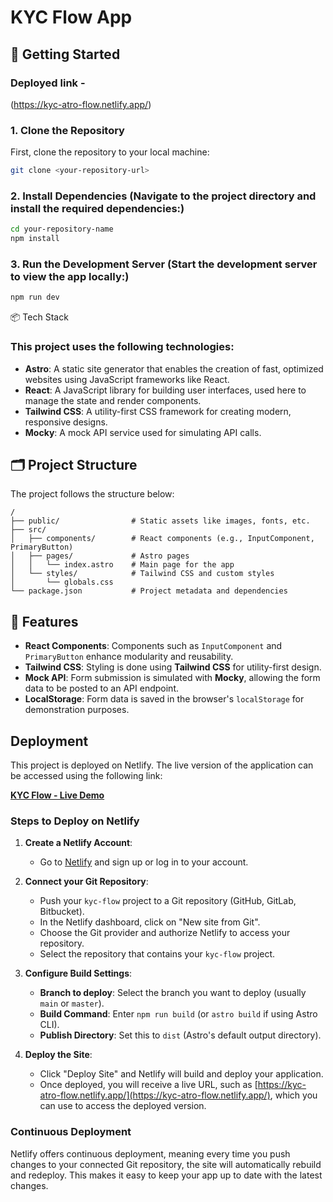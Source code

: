 # KYC Flow App


## 🚀 Getting Started

### Deployed link - 

(https://kyc-atro-flow.netlify.app/)

### 1. Clone the Repository

First, clone the repository to your local machine:

```sh
git clone <your-repository-url>


```
### 2. Install Dependencies (Navigate to the project directory and install the required dependencies:)
```sh
cd your-repository-name
npm install
```

### 3.  Run the Development Server (Start the development server to view the app locally:)
```sh
npm run dev
```




📦 Tech Stack
### This project uses the following technologies:

- **Astro**: A static site generator that enables the creation of fast, optimized websites using JavaScript frameworks like React.  
- **React**: A JavaScript library for building user interfaces, used here to manage the state and render components.  
- **Tailwind CSS**: A utility-first CSS framework for creating modern, responsive designs.  
- **Mocky**: A mock API service used for simulating API calls.


## 🗂️ Project Structure

The project follows the structure below:

```plaintext
/
├── public/                # Static assets like images, fonts, etc.
├── src/
│   ├── components/        # React components (e.g., InputComponent, PrimaryButton)
│   ├── pages/             # Astro pages
│   │   └── index.astro    # Main page for the app
│   └── styles/            # Tailwind CSS and custom styles
│       └── globals.css
└── package.json           # Project metadata and dependencies
```

## 📑 Features

- **React Components**: Components such as `InputComponent` and `PrimaryButton` enhance modularity and reusability.
- **Tailwind CSS**: Styling is done using **Tailwind CSS** for utility-first design.
- **Mock API**: Form submission is simulated with **Mocky**, allowing the form data to be posted to an API endpoint.
- **LocalStorage**: Form data is saved in the browser's `localStorage` for demonstration purposes.


## Deployment

This project is deployed on Netlify. The live version of the application can be accessed using the following link:

[**KYC Flow - Live Demo**](https://kyc-atro-flow.netlify.app/)

### Steps to Deploy on Netlify

1. **Create a Netlify Account**:
   - Go to [Netlify](https://www.netlify.com/) and sign up or log in to your account.

2. **Connect your Git Repository**:
   - Push your `kyc-flow` project to a Git repository (GitHub, GitLab, Bitbucket).
   - In the Netlify dashboard, click on "New site from Git".
   - Choose the Git provider and authorize Netlify to access your repository.
   - Select the repository that contains your `kyc-flow` project.

3. **Configure Build Settings**:
   - **Branch to deploy**: Select the branch you want to deploy (usually `main` or `master`).
   - **Build Command**: Enter `npm run build` (or `astro build` if using Astro CLI).
   - **Publish Directory**: Set this to `dist` (Astro's default output directory).

4. **Deploy the Site**:
   - Click "Deploy Site" and Netlify will build and deploy your application.
   - Once deployed, you will receive a live URL, such as [https://kyc-atro-flow.netlify.app/](https://kyc-atro-flow.netlify.app/), which you can use to access the deployed version.

### Continuous Deployment

Netlify offers continuous deployment, meaning every time you push changes to your connected Git repository, the site will automatically rebuild and redeploy. This makes it easy to keep your app up to date with the latest changes.




